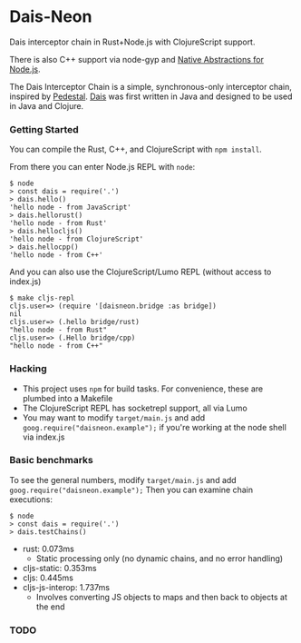 
Dais-Neon
===========

Dais interceptor chain in Rust+Node.js with ClojureScript support.

There is also C++ support via node-gyp and [Native Abstractions for Node.js](https://github.com/nodejs/nan).

The Dais Interceptor Chain is a simple, synchronous-only interceptor chain,
inspired by [Pedestal](https://github.com/pedestal/pedestal).
[Dais](https://github.com/ohpauleez/dais) was first written in Java and
designed to be used in Java and Clojure.


### Getting Started

You can compile the Rust, C++, and ClojureScript with `npm install`.

From there you can enter Node.js REPL with `node`:

```
$ node
> const dais = require('.')
> dais.hello()
'hello node - from JavaScript'
> dais.hellorust()
'hello node - from Rust'
> dais.hellocljs()
'hello node - from ClojureScript'
> dais.hellocpp()
'hello node - from C++'
```

And you can also use the ClojureScript/Lumo REPL (without access to index.js)

```
$ make cljs-repl
cljs.user=> (require '[daisneon.bridge :as bridge])
nil
cljs.user=> (.hello bridge/rust)
"hello node - from Rust"
cljs.user=> (.Hello bridge/cpp)
"hello node - from C++"
```


### Hacking

 * This project uses `npm` for build tasks.
   For convenience, these are plumbed into a Makefile
 * The ClojureScript REPL has socketrepl support, all via Lumo
 * You may want to modify `target/main.js` and add `goog.require("daisneon.example");`
   if you're working at the node shell via index.js


### Basic benchmarks

To see the general numbers, modify `target/main.js` and add `goog.require("daisneon.example");`
Then you can examine chain executions:

```
$ node
> const dais = require('.')
> dais.testChains()
```

 * rust: 0.073ms
   * Static processing only (no dynamic chains, and no error handling)
 * cljs-static: 0.353ms
 * cljs: 0.445ms
 * cljs-js-interop: 1.737ms
   * Involves converting JS objects to maps and then back to objects at the end

### TODO


